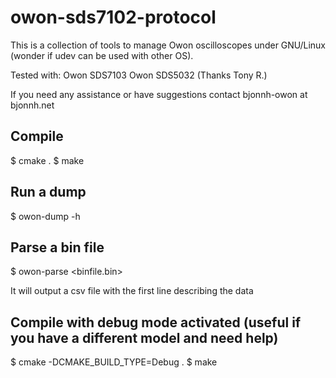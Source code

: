 # owon-sds7102-protocol
This is a collection of tools to manage Owon oscilloscopes under
GNU/Linux (wonder if udev can be used with other OS).

Tested with:
Owon SDS7103
Owon SDS5032 (Thanks Tony R.)

If you need any assistance or have suggestions contact bjonnh-owon at bjonnh.net

## Compile
$ cmake .
$ make

## Run a dump
$ owon-dump -h

## Parse a bin file
$ owon-parse <binfile.bin>

It will output a csv file with the first line describing the data

## Compile with debug mode activated (useful if you have a different model and need help)
$ cmake -DCMAKE_BUILD_TYPE=Debug .
$ make
